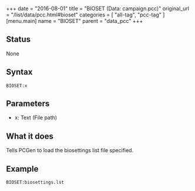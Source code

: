 +++
date = "2016-08-01"
title = "BIOSET (Data: campaign.pcc)"
original_url = "/list/data/pcc.html#bioset"
categories = [ "all-tag", "pcc-tag" ]
[menu.main]
    name = "BIOSET"
    parent = "data_pcc"
+++

## Status

None

## Syntax

`BIOSET:x`

## Parameters

-   x: Text (File path)



What it does
------------

Tells PCGen to load the biosettings list file specified.

Example
-------

`BIOSET:biosettings.lst`

